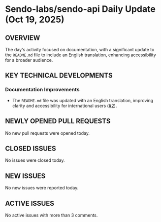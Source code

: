 # Sendo-labs/sendo-api Daily Update (Oct 19, 2025)
## OVERVIEW 
The day's activity focused on documentation, with a significant update to the `README.md` file to include an English translation, enhancing accessibility for a broader audience.

## KEY TECHNICAL DEVELOPMENTS

### Documentation Improvements
*   The `README.md` file was updated with an English translation, improving clarity and accessibility for international users ([#2](https://github.com/Sendo-labs/sendo-api/pull/2)).

## NEWLY OPENED PULL REQUESTS
No new pull requests were opened today.

## CLOSED ISSUES
No issues were closed today.

## NEW ISSUES
No new issues were reported today.

## ACTIVE ISSUES
No active issues with more than 3 comments.